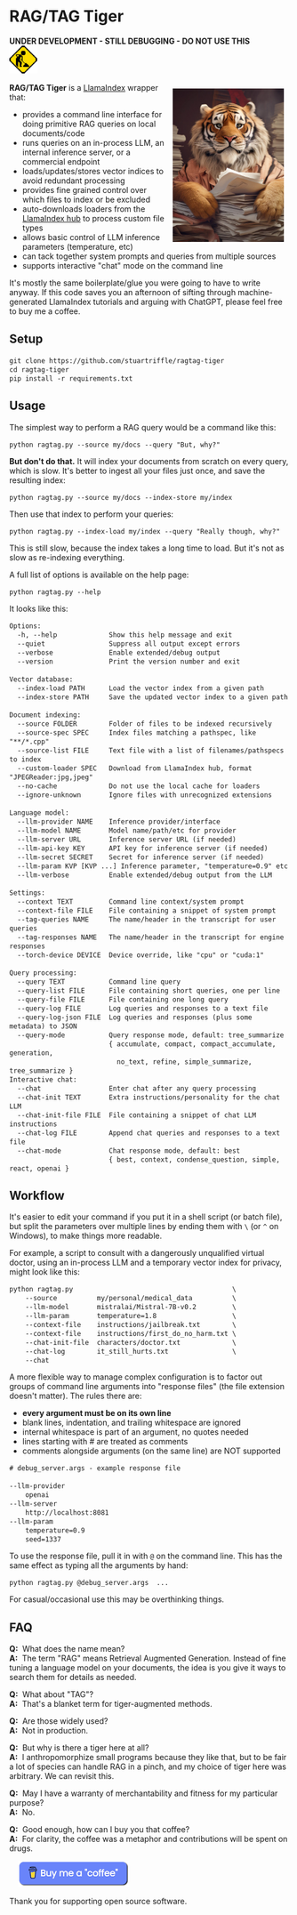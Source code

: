 # RAG/TAG Tiger

**UNDER DEVELOPMENT - STILL DEBUGGING - DO NOT USE THIS**
<br><img width="50px" src="docs/under-construction.gif">

<img align="right" width="200px" style="padding:10px" src="docs/tiger.jpg">

**RAG/TAG Tiger** is a [LlamaIndex](https://github.com/run-llama/llama_index) wrapper that:
- provides a command line interface for doing primitive RAG queries on local documents/code
- runs queries on an in-process LLM, an internal inference server, or a commercial endpoint
- loads/updates/stores vector indices to avoid redundant processing
- provides fine grained control over which files to index or be excluded
- auto-downloads loaders from the [LlamaIndex hub](https://llamahub.ai) to process custom file types
- allows basic control of LLM inference parameters (temperature, etc)
- can tack together system prompts and queries from multiple sources
- supports interactive "chat" mode on the command line

It's mostly the same boilerplate/glue you were going to have to write anyway. If this code saves you an afternoon of sifting through machine-generated LlamaIndex tutorials and arguing with ChatGPT, please feel free to buy me a coffee.

## Setup
```
git clone https://github.com/stuartriffle/ragtag-tiger
cd ragtag-tiger
pip install -r requirements.txt
```

## Usage
The simplest way to perform a RAG query would be a command like this:
```
python ragtag.py --source my/docs --query "But, why?"
```

**But don't do that.** It will index your documents from scratch on every query, which is slow. It's better to ingest all your files just once, and save the resulting index:
```
python ragtag.py --source my/docs --index-store my/index
```

Then use that index to perform your queries:
```
python ragtag.py --index-load my/index --query "Really though, why?"
```
This is still slow, because the index takes a long time to load. But it's not as slow as re-indexing everything.


A full list of options is available on the help page:
```
python ragtag.py --help
```

It looks like this:
```
Options:
  -h, --help             Show this help message and exit
  --quiet                Suppress all output except errors
  --verbose              Enable extended/debug output
  --version              Print the version number and exit
 
Vector database: 
  --index-load PATH      Load the vector index from a given path
  --index-store PATH     Save the updated vector index to a given path
 
Document indexing: 
  --source FOLDER        Folder of files to be indexed recursively
  --source-spec SPEC     Index files matching a pathspec, like "**/*.cpp"
  --source-list FILE     Text file with a list of filenames/pathspecs to index
  --custom-loader SPEC   Download from LlamaIndex hub, format "JPEGReader:jpg,jpeg"
  --no-cache             Do not use the local cache for loaders
  --ignore-unknown       Ignore files with unrecognized extensions
 
Language model: 
  --llm-provider NAME    Inference provider/interface
  --llm-model NAME       Model name/path/etc for provider
  --llm-server URL       Inference server URL (if needed)
  --llm-api-key KEY      API key for inference server (if needed)
  --llm-secret SECRET    Secret for inference server (if needed)
  --llm-param KVP [KVP ...] Inference parameter, "temperature=0.9" etc
  --llm-verbose          Enable extended/debug output from the LLM

Settings:
  --context TEXT         Command line context/system prompt
  --context-file FILE    File containing a snippet of system prompt
  --tag-queries NAME     The name/header in the transcript for user queries
  --tag-responses NAME   The name/header in the transcript for engine responses
  --torch-device DEVICE  Device override, like "cpu" or "cuda:1"

Query processing:
  --query TEXT           Command line query
  --query-list FILE      File containing short queries, one per line
  --query-file FILE      File containing one long query
  --query-log FILE       Log queries and responses to a text file
  --query-log-json FILE  Log queries and responses (plus some metadata) to JSON
  --query-mode           Query response mode, default: tree_summarize
                         { accumulate, compact, compact_accumulate, generation,
                           no_text, refine, simple_summarize, tree_summarize }
Interactive chat:
  --chat                 Enter chat after any query processing
  --chat-init TEXT       Extra instructions/personality for the chat LLM
  --chat-init-file FILE  File containing a snippet of chat LLM instructions
  --chat-log FILE        Append chat queries and responses to a text file
  --chat-mode            Chat response mode, default: best
                         { best, context, condense_question, simple, react, openai }
```


## Workflow
 
It's easier to edit your command if you put it in a shell script (or batch file), but split the parameters over multiple lines by ending them with `\` (or `^` on Windows), to make things more readable.

For example, a script to consult with a dangerously unqualified virtual doctor, using an in-process LLM and a temporary vector index for privacy, might look like this:
```
python ragtag.py                                        \
    --source          my/personal/medical_data          \
    --llm-model       mistralai/Mistral-7B-v0.2         \
    --llm-param       temperature=1.8                   \
    --context-file    instructions/jailbreak.txt        \
    --context-file    instructions/first_do_no_harm.txt \
    --chat-init-file  characters/doctor.txt             \
    --chat-log        it_still_hurts.txt                \
    --chat
```

A more flexible way to manage complex configuration is to factor out groups of command line arguments into "response files" (the file extension doesn't matter). The rules there are:
- **every argument must be on its own line**
- blank lines, indentation, and trailing whitespace are ignored
- internal whitespace is part of an argument, no quotes needed
- lines starting with # are treated as comments
- comments alongside arguments (on the same line) are NOT supported
```
# debug_server.args - example response file

--llm-provider
    openai
--llm-server      
    http://localhost:8081             
--llm-param       
    temperature=0.9
    seed=1337         
```

To use the response file, pull it in with `@` on the command line. This has the same effect as typing all the arguments by hand:
```
python ragtag.py @debug_server.args  ...
```


For casual/occasional use this may be overthinking things.

## FAQ

**Q:**&nbsp; What does the name mean? <br>
**A:**&nbsp; The term "RAG" means Retrieval Augmented Generation. Instead of fine tuning a language model on your documents, the idea is you give it ways to search them for details as needed.

**Q:**&nbsp; What about "TAG"? <br>
**A:**&nbsp; That's a blanket term for tiger-augmented methods.

**Q:**&nbsp; Are those widely used? <br>
**A:**&nbsp; Not in production.

**Q:**&nbsp; But why is there a tiger here at all? <br>
**A:**&nbsp; I anthropomorphize small programs because they like that, but to be fair a lot of species can handle RAG in a pinch, and my choice of tiger here was arbitrary. We can revisit this.

**Q:**&nbsp; May I have a warranty of merchantability and fitness for my particular purpose? <br>
**A:**&nbsp; No.

**Q:**&nbsp; Good enough, how can I buy you that coffee? <br>
**A:**&nbsp; For clarity, the coffee was a metaphor and contributions will be spent on drugs. 

&nbsp;&nbsp;&nbsp;&nbsp;<a href="https://www.buymeacoffee.com/stuartriffle"><img src="docs/coffee.png" width="200px"></a>

Thank you for supporting open source software.






